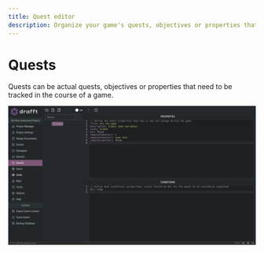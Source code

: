 ```yaml
---
title: Quest editor
description: Organize your game's quests, objectives or properties that need to be tracked in the course of a game.
---
```


# Quests

Quests can be actual quests, objectives or properties that need to be tracked in the course of a game.

![quests](/img/quests-01.png)

